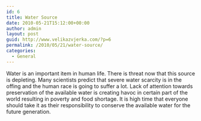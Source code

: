 ```yaml
---
id: 6
title: Water Source
date: 2010-05-21T15:12:00+00:00
author: admin
layout: post
guid: http://www.velikazvjerka.com/?p=6
permalink: /2010/05/21/water-source/
categories:
  - General
---
```

Water is an important item in human life. There is threat now that this source is depleting. Many scientists predict that severe water scarcity is in the offing and the human race is going to suffer a lot. Lack of attention towards preservation of the available water is creating havoc in certain part of the world resulting in poverty and food shortage. It is high time that everyone should take it as their responsibility to conserve the available water for the future generation.